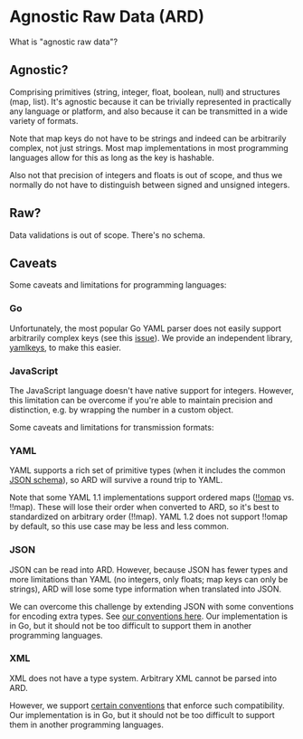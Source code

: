 Agnostic Raw Data (ARD)
=======================

What is "agnostic raw data"?

Agnostic?
---------

Comprising primitives (string, integer, float, boolean, null) and structures (map, list). It's
agnostic because it can be trivially represented in practically any language or platform, and also
because it can be transmitted in a wide variety of formats.

Note that map keys do not have to be strings and indeed can be arbitrarily complex, not just
strings. Most map implementations in most programming languages allow for this as long as the key is
hashable.

Also not that precision of integers and floats is out of scope, and thus we normally do not have
to distinguish between signed and unsigned integers.

Raw?
----

Data validations is out of scope. There's no schema.

Caveats
-------

Some caveats and limitations for programming languages:

### Go

Unfortunately, the most popular Go YAML parser does not easily support arbitrarily complex keys
(see this [issue](https://github.com/go-yaml/yaml/issues/502)). We provide an independent library,
[yamlkeys](https://github.com/tliron/yamlkeys), to make this easier.

### JavaScript

The JavaScript language doesn't have native support for integers. However, this limitation can be
overcome if you're able to maintain precision and distinction, e.g. by wrapping the number in a
custom object.

Some caveats and limitations for transmission formats:

### YAML

YAML supports a rich set of primitive types (when it includes the common
[JSON schema](https://yaml.org/spec/1.2/spec.html#id2803231)), so ARD will survive a round trip
to YAML.

Note that some YAML 1.1 implementations support ordered maps
([!!omap](https://yaml.org/type/omap.html) vs. !!map). These will lose their order when converted
to ARD, so it's best to standardized on arbitrary order (!!map). YAML 1.2 does not support !!omap
by default, so this use case may be less and less common.

### JSON

JSON can be read into ARD. However, because JSON has fewer types and more limitations than YAML (no
integers, only floats; map keys can only be strings), ARD will lose some type information when
translated into JSON.

We can overcome this challenge by extending JSON with some conventions for encoding extra types.
See [our conventions here](json.go). Our implementation is in Go, but it should not be too difficult
to support them in another programming languages.

### XML

XML does not have a type system. Arbitrary XML cannot be parsed into ARD. 

However, we support [certain conventions](xml.go) that enforce such compatibility. Our
implementation is in Go, but it should not be too difficult to support them in another programming
languages.
